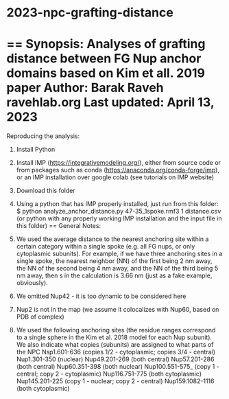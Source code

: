 # 2023-npc-grafting-distance
==
Synopsis: Analyses of grafting distance between FG Nup anchor domains based on Kim et all. 2019 paper
Author:   Barak Raveh ravehlab.org
Last updated: April 13, 2023
==
Reproducing the analysis:

1. Install Python
2. Install IMP (https://integrativemodeling.org/), either from source code or from packages such as conda (https://anaconda.org/conda-forge/imp), or an IMP installation over google colab (see tutorials on IMP website)
3. Download this folder
4. Using a python that has IMP properly installed, just run from this folder:
$ python analyze_anchor_distance.py 47-35_1spoke.rmf3 1 distance.csv
(or python with any properly working IMP installation and the input file in this folder)
==
General Notes:

1. We used the average distance to the nearest anchoring site within a certain category within a single spoke (e.g. all FG nups, or only cytoplasmic subunits). For example, if we have three anchoring sites in a single spoke, the nearest neighbor (NN) of the first being 2 nm away, the NN of the second being 4 nm away, and the NN of the third being 5 nm away, then s in the calculation is 3.66 nm (just as a fake example, obviously).
2. We omitted Nup42 - it is too dynamic to be considered here
3. Nup2 is not in the map (we assume it colocalizes with Nup60, based on PDB of complex)
4. We used the following anchoring sites (the residue ranges correspond to a single sphere in the Kim et al. 2018 model for each Nup subunit). We also indicate what copies (subunits) are assigned to what parts of the NPC
Nsp1.601-636 (copies 1/2 - cytoplasmic; copies 3/4 - central)
Nup1.301-350 (nuclear)
Nup49.201-269 (both central)
Nup57.201-286 (both central)
Nup60.351-398 (both nuclear)
Nup100.551-575_ (copy 1 - central; copy 2 - cytoplasmic)
Nup116.751-775 (both cytoplasmic)
Nup145.201-225 (copy 1 - nuclear; copy 2 - central)
Nup159.1082-1116 (both cytoplasmic)
